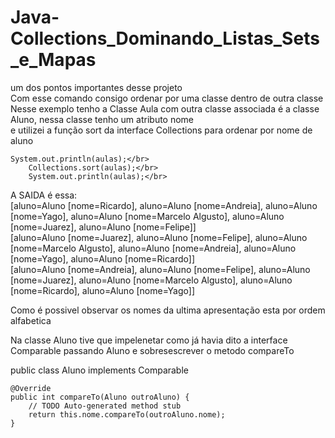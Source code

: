 # Java-Collections_Dominando_Listas_Sets_e_Mapas


um dos pontos importantes desse projeto<br>
Com esse comando consigo ordenar por uma classe dentro de outra classe</br>
Nesse exemplo tenho a Classe Aula com outra classe associada é a classe Aluno, nessa classe tenho um atributo nome</br>
e utilizei a função sort da interface Collections para ordenar por nome de aluno </br>


    System.out.println(aulas);</br>
		Collections.sort(aulas);</br>
		System.out.println(aulas);</br>


A SAIDA é essa:</br>
[aluno=Aluno [nome=Ricardo], aluno=Aluno [nome=Andreia], aluno=Aluno [nome=Yago], aluno=Aluno [nome=Marcelo Algusto], aluno=Aluno [nome=Juarez], aluno=Aluno [nome=Felipe]]</br>
[aluno=Aluno [nome=Juarez], aluno=Aluno [nome=Felipe], aluno=Aluno [nome=Marcelo Algusto], aluno=Aluno [nome=Andreia], aluno=Aluno [nome=Yago], aluno=Aluno [nome=Ricardo]]</br>
[aluno=Aluno [nome=Andreia], aluno=Aluno [nome=Felipe], aluno=Aluno [nome=Juarez], aluno=Aluno [nome=Marcelo Algusto], aluno=Aluno [nome=Ricardo], aluno=Aluno [nome=Yago]]</br>

Como é possivel observar os nomes da ultima apresentação esta por ordem alfabetica</br>


Na classe Aluno tive que impelenetar como já havia dito a interface Comparable passando Aluno e sobresescrever o metodo compareTo</br>

public class Aluno implements Comparable<Aluno></br>

	@Override
	public int compareTo(Aluno outroAluno) {
		// TODO Auto-generated method stub
		return this.nome.compareTo(outroAluno.nome);
	}
